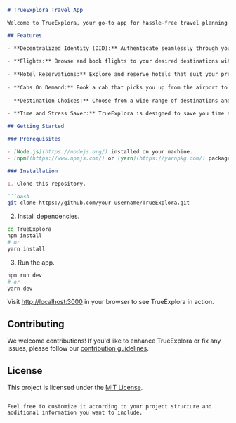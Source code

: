 
```markdown
# TrueExplora Travel App

Welcome to TrueExplora, your go-to app for hassle-free travel planning and booking. Built on Web5, this app leverages decentralized identity (DID) and decentralized web nodes (DWNs) to provide a secure and efficient travel experience.

## Features

- **Decentralized Identity (DID):** Authenticate seamlessly through your decentralized identity, ensuring a secure and user-centric experience.
  
- **Flights:** Browse and book flights to your desired destinations with ease.
  
- **Hotel Reservations:** Explore and reserve hotels that suit your preferences and budget.
  
- **Cabs On Demand:** Book a cab that picks you up from the airport to your destination.
  
- **Destination Choices:** Choose from a wide range of destinations and get detailed information about each location.
  
- **Time and Stress Saver:** TrueExplora is designed to save you time and reduce the stress of travel planning.

## Getting Started

### Prerequisites

- [Node.js](https://nodejs.org/) installed on your machine.
- [npm](https://www.npmjs.com/) or [yarn](https://yarnpkg.com/) package manager.

### Installation

1. Clone this repository.

```bash
git clone https://github.com/your-username/TrueExplora.git
```

2. Install dependencies.

```bash
cd TrueExplora
npm install
# or
yarn install
```

3. Run the app.

```bash
npm run dev
# or
yarn dev
```

Visit [http://localhost:3000](http://localhost:3000) in your browser to see TrueExplora in action.

## Contributing

We welcome contributions! If you'd like to enhance TrueExplora or fix any issues, please follow our [contribution guidelines](CONTRIBUTING.md).

## License

This project is licensed under the [MIT License](LICENSE).
```

Feel free to customize it according to your project structure and additional information you want to include.